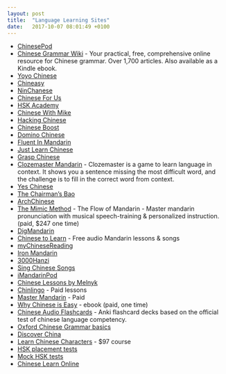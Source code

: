```yaml
---
layout: post
title:  "Language Learning Sites"
date:   2017-10-07 08:01:49 +0100
---
```

* [ChinesePod](https://chinesepod.com/)
* [Chinese Grammar Wiki](https://resources.allsetlearning.com/chinese/grammar/) - Your practical, free, comprehensive online resource for Chinese grammar. Over 1,700 articles. Also available as a Kindle ebook.
* [Yoyo Chinese](https://www.yoyochinese.com/)
* [Chineasy](http://www.chineasy.com/)
* [NinChanese](https://ninchanese.com)
* [Chinese For Us](https://chinesefor.us/)
* [HSK Academy](http://www.hsk.academy/)
* [Chinese With Mike](http://www.chinesewithmike.com/)
* [Hacking Chinese](http://www.hackingchinese.com/)
* [Chinese Boost](https://www.chineseboost.com/)
* [Domino Chinese](https://dominochinese.com/)
* [Fluent In Mandarin](https://www.fluentinmandarin.com/)
* [Just Learn Chinese](http://justlearnchinese.com/)
* [Grasp Chinese](http://www.graspchinese.com/)
* [Clozemaster Mandarin](https://www.clozemaster.com/languages/learn-mandarin-chinese-from-english) - Clozemaster is a game to learn language in context. It shows you a sentence missing the most difficult word, and the challenge is to fill in the correct word from context.
* [Yes Chinese](http://www.yes-chinese.com/en/)
* [The Chairman’s Bao](http://www.thechairmansbao.com/)
* [ArchChinese](http://www.archchinese.com/)
* [The Mimic Method](https://www.mimicmethod.com/the-flow-of-mandarin/) - The Flow of Mandarin - Master mandarin ﻿﻿﻿﻿pronunciation with﻿﻿﻿﻿ musical speech-training & personalized instruction. (paid, $247 one time)
* [DigMandarin](http://www.digmandarin.com/)
* [Chinese to Learn](http://www.chinesetolearn.com/) - Free audio Mandarin lessons & songs
* [myChineseReading](http://mychinesereading.com/)
* [Iron Mandarin](http://ironmandarin.com/)
* [3000Hanzi](https://3000hanzi.com/)
* [Sing Chinese Songs](http://www.singchinesesongs.com/)
* [iMandarinPod](http://www.imandarinpod.com/hoola/)
* [Chinese Lessons by Melnyk](https://www.melnyks.com/)
* [Chinlingo](https://www.chinlingo.com/) - Paid lessons
* [Master Mandarin](http://l2mastery.com/language-guides/master-mandarin/) - Paid
* [Why Chinese is Easy](https://fi3mplus.com/why-chinese-is-easy/) - ebook (paid, one time)
* [Chinese Audio Flashcards](http://www.chineseaudioflashcards.com/) - Anki flashcard decks based on the official test of chinese language competency.
* [Oxford Chinese Grammar basics](http://www.ctcfl.ox.ac.uk/Grammar%20exercises.htm)
* [Discover China](http://www.mydiscoverchina.com/)
* [Learn Chinese Characters](http://learn-chinese-characters.com/) - $97 course
* [HSK placement tests](http://hschinese.com)
* [Mock HSK tests](http://chinesetests.cn)
* [Chinese Learn Online](https://www.chineselearnonline.com/)
